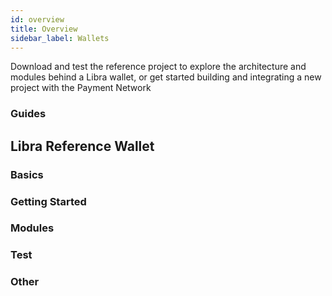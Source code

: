 ```yaml
---
id: overview
title: Overview
sidebar_label: Wallets
---
```


Download and test the reference project to explore the architecture and modules behind a Libra wallet, or get started building and integrating a new project with the Payment Network


### Guides

<CardsWrapper>
  <SimpleCard
    icon="img/github.svg"
    iconDark="img/github-dark.svg"
    title="Wallet Integration Guide"
    to="/docs/wallet-app/wallet-guide"
  />
</CardsWrapper>

## Libra Reference Wallet

### Basics

<CardsWrapper>
  <SimpleCard
    icon="img/github.svg"
    iconDark="img/github-dark.svg"
    title="Introduction"
    to="/docs/wallet-app/intro-to-lrw"
  />
  <SimpleCard
    icon="img/github.svg"
    iconDark="img/github-dark.svg"
    title="Wallet Architecture"
    to="/docs/wallet-app/intro-to-lrw#wallet-architecture"
  />
  <SimpleCard
    icon="img/github.svg"
    iconDark="img/github-dark.svg"
    title="Libra Coin Sourcing"
    to="/docs/wallet-app/intro-to-lrw#libra-coin-sourcing"
  />
</CardsWrapper>

### Getting Started

<CardsWrapper>
  <SimpleCard
    icon="img/github.svg"
    iconDark="img/github-dark.svg"
    title="Develop Reference Wallet"
    to="/docs/wallet-app/develop-reference-wallet"
  />
  <SimpleCard
    icon="img/github.svg"
    iconDark="img/github-dark.svg"
    title="Admin Dashboard"
    to=""
  />
</CardsWrapper>

### Modules

<CardsWrapper>
  <SimpleCard
    icon="img/github.svg"
    iconDark="img/github-dark.svg"
    title="Login & Authentication"
    to="/docs/wallet-app/develop-reference-wallet#login-and-authentication"
  />
  <SimpleCard
    icon="img/github.svg"
    iconDark="img/github-dark.svg"
    title="Custody"
    to="/docs/wallet-app/develop-reference-wallet#custody-module"
  />
  <SimpleCard
    icon="img/github.svg"
    iconDark="img/github-dark.svg"
    title="Storage"
    to="/docs/wallet-app/develop-reference-wallet#storage-module"
  />
  <SimpleCard
    icon="img/github.svg"
    iconDark="img/github-dark.svg"
    title="Risk"
    to="/docs/wallet-app/develop-reference-wallet#risk-module"
  />
  <SimpleCard
    icon="img/github.svg"
    iconDark="img/github-dark.svg"
    title="Compliance"
    to="/docs/wallet-app/develop-reference-wallet#compliance-module"
  />
  <SimpleCard
    icon="img/github.svg"
    iconDark="img/github-dark.svg"
    title="Admin"
    to=""
  />
  <SimpleCard
    icon="img/github.svg"
    iconDark="img/github-dark.svg"
    title="Liquidity"
    to="/docs/wallet-app/develop-reference-wallet#liquidity-inventory-setup"
  />
</CardsWrapper>

### Test

<CardsWrapper>
  <SimpleCard
    icon="img/github.svg"
    iconDark="img/github-dark.svg"
    title="Public Wallet Demo"
    to="/docs/wallet-app/public-demo-wallet"
  />
  <SimpleCard
    icon="img/github.svg"
    iconDark="img/github-dark.svg"
    title="Local Web Wallet"
    to="/docs/wallet-app/try-local-web-wallet"
  />
  <SimpleCard
    icon="img/github.svg"
    iconDark="img/github-dark.svg"
    title="Local Mobile Wallet"
    to="/docs/wallet-app/try-local-mobile-wallet"
  />
</CardsWrapper>

### Other

<CardsWrapper>
  <SimpleCard
    icon="img/github.svg"
    iconDark="img/github-dark.svg"
    title="Transaction Workflows"
    to="/docs/wallet-app/develop-reference-wallet#transaction-workflows"
  />
  <SimpleCard
    icon="img/github.svg"
    iconDark="img/github-dark.svg"
    title="PubSub"
    to="/docs/wallet-app/develop-reference-wallet#pubsub"
  />
  <SimpleCard
    icon="img/github.svg"
    iconDark="img/github-dark.svg"
    title="Service APIs"
    to="/docs/wallet-app/develop-reference-wallet#service-apis"
  />
  <SimpleCard
    icon="img/github.svg"
    iconDark="img/github-dark.svg"
    title="Localization"
    to="/docs/wallet-app/develop-reference-wallet#localization"
  />
  <SimpleCard
    icon="img/github.svg"
    iconDark="img/github-dark.svg"
    title="Contribute"
    to="/docs/wallet-app/develop-reference-wallet#contribute"
  />
</CardsWrapper>
